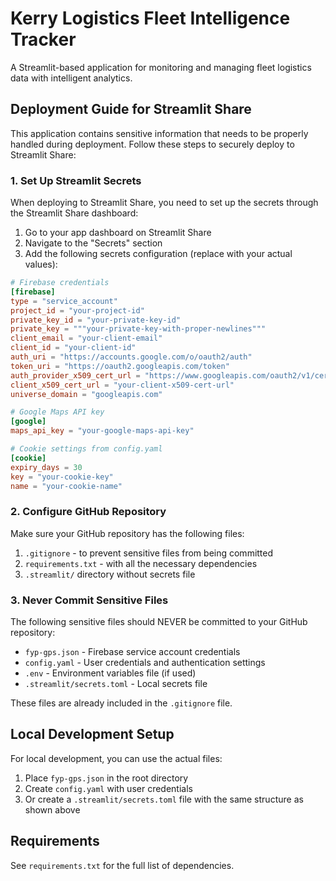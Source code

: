 # Kerry Logistics Fleet Intelligence Tracker

A Streamlit-based application for monitoring and managing fleet logistics data with intelligent analytics.

## Deployment Guide for Streamlit Share

This application contains sensitive information that needs to be properly handled during deployment. Follow these steps to securely deploy to Streamlit Share:

### 1. Set Up Streamlit Secrets

When deploying to Streamlit Share, you need to set up the secrets through the Streamlit Share dashboard:

1. Go to your app dashboard on Streamlit Share
2. Navigate to the "Secrets" section
3. Add the following secrets configuration (replace with your actual values):

```toml
# Firebase credentials
[firebase]
type = "service_account"
project_id = "your-project-id"
private_key_id = "your-private-key-id"
private_key = """your-private-key-with-proper-newlines"""
client_email = "your-client-email"
client_id = "your-client-id"
auth_uri = "https://accounts.google.com/o/oauth2/auth"
token_uri = "https://oauth2.googleapis.com/token"
auth_provider_x509_cert_url = "https://www.googleapis.com/oauth2/v1/certs"
client_x509_cert_url = "your-client-x509-cert-url"
universe_domain = "googleapis.com"

# Google Maps API key
[google]
maps_api_key = "your-google-maps-api-key"

# Cookie settings from config.yaml
[cookie]
expiry_days = 30
key = "your-cookie-key"
name = "your-cookie-name"
```

### 2. Configure GitHub Repository

Make sure your GitHub repository has the following files:

1. `.gitignore` - to prevent sensitive files from being committed
2. `requirements.txt` - with all the necessary dependencies
3. `.streamlit/` directory without secrets file

### 3. Never Commit Sensitive Files

The following sensitive files should NEVER be committed to your GitHub repository:

- `fyp-gps.json` - Firebase service account credentials
- `config.yaml` - User credentials and authentication settings
- `.env` - Environment variables file (if used)
- `.streamlit/secrets.toml` - Local secrets file

These files are already included in the `.gitignore` file.

## Local Development Setup

For local development, you can use the actual files:

1. Place `fyp-gps.json` in the root directory
2. Create `config.yaml` with user credentials
3. Or create a `.streamlit/secrets.toml` file with the same structure as shown above

## Requirements

See `requirements.txt` for the full list of dependencies. 